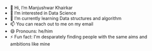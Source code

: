 - 👋 Hi, I’m Manjushwar Khairkar
- 👀 I’m interested in Data Science
- 🌱 I’m currently learning Data structures and algorithm
- 📫 You can reach out to me on my email
- 😄 Pronouns: he/him
- ⚡ Fun fact: I'm desparately finding people with the same aims and ambitions like mine

<!---
Manjushwarofficial/Manjushwarofficial is a ✨ special ✨ repository because its `README.md` (this file) appears on your GitHub profile.
You can click the Preview link to take a look at your changes.
--->
